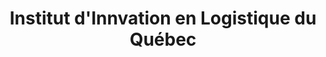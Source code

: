 ---
title: Institut d'Innvation en Logistique du Québec
description: Site web
resume:
  titre: Institut d'Innvation en Logistique du Québec
  court: Site web
identifiant:
slug:
ordre: 3
image: /img/iilq-site-web.jpg
i18n: fr
portfolios:
  - Site web
  - SEO
link:
  external: true
  url: https://www.innovationlogistique.com
---